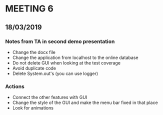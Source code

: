 # MEETING 6
## 18/03/2019


### Notes from TA in second demo presentation
- Change the docx file
- Change the application from localhost to the online database
- Do not delete GUI when looking at the test coverage
- Avoid duplicate code
- Delete System.out's (you can use logger)

### Actions
- Connect the other features with GUI
- Change the style of the GUI and make the menu bar fixed in that place
- Look for animations